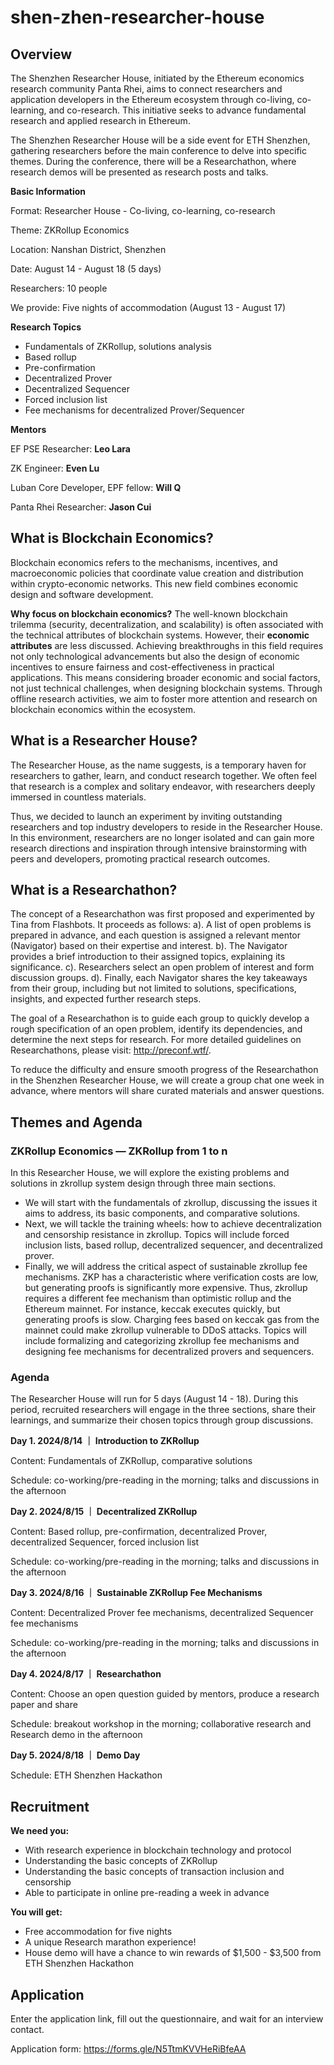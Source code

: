 # shen-zhen-researcher-house

## Overview

The Shenzhen Researcher House, initiated by the Ethereum economics research community Panta Rhei, aims to connect researchers and application developers in the Ethereum ecosystem through co-living, co-learning, and co-research. This initiative seeks to advance fundamental research and applied research in Ethereum.

The Shenzhen Researcher House will be a side event for ETH Shenzhen, gathering researchers before the main conference to delve into specific themes. During the conference, there will be a Researchathon, where research demos will be presented as research posts and talks.

**Basic Information**

Format: Researcher House - Co-living, co-learning, co-research

Theme: ZKRollup Economics

Location: Nanshan District, Shenzhen

Date: August 14 - August 18 (5 days)

Researchers: 10 people

We provide: Five nights of accommodation (August 13 - August 17)

**Research Topics**

- Fundamentals of ZKRollup, solutions analysis
- Based rollup
- Pre-confirmation
- Decentralized Prover
- Decentralized Sequencer
- Forced inclusion list
- Fee mechanisms for decentralized Prover/Sequencer

**Mentors**

EF PSE Researcher: **Leo Lara**

ZK Engineer: **Even Lu**

Luban Core Developer, EPF fellow: **Will Q**

Panta Rhei Researcher: **Jason Cui**

## What is Blockchain Economics?

Blockchain economics refers to the mechanisms, incentives, and macroeconomic policies that coordinate value creation and distribution within crypto-economic networks. This new field combines economic design and software development.

**Why focus on blockchain economics?** The well-known blockchain trilemma (security, decentralization, and scalability) is often associated with the technical attributes of blockchain systems. However, their **economic attributes** are less discussed. Achieving breakthroughs in this field requires not only technological advancements but also the design of economic incentives to ensure fairness and cost-effectiveness in practical applications. This means considering broader economic and social factors, not just technical challenges, when designing blockchain systems. Through offline research activities, we aim to foster more attention and research on blockchain economics within the ecosystem.

## What is a Researcher House?

The Researcher House, as the name suggests, is a temporary haven for researchers to gather, learn, and conduct research together. We often feel that research is a complex and solitary endeavor, with researchers deeply immersed in countless materials.

Thus, we decided to launch an experiment by inviting outstanding researchers and top industry developers to reside in the Researcher House. In this environment, researchers are no longer isolated and can gain more research directions and inspiration through intensive brainstorming with peers and developers, promoting practical research outcomes.

## What is a Researchathon?

The concept of a Researchathon was first proposed and experimented by Tina from Flashbots. It proceeds as follows: a). A list of open problems is prepared in advance, and each question is assigned a relevant mentor (Navigator) based on their expertise and interest. b). The Navigator provides a brief introduction to their assigned topics, explaining its significance. c). Researchers select an open problem of interest and form discussion groups. d). Finally, each Navigator shares the key takeaways from their group, including but not limited to solutions, specifications, insights, and expected further research steps.

The goal of a Researchathon is to guide each group to quickly develop a rough specification of an open problem, identify its dependencies, and determine the next steps for research. For more detailed guidelines on Researchathons, please visit: http://preconf.wtf/.

To reduce the difficulty and ensure smooth progress of the Researchathon in the Shenzhen Researcher House, we will create a group chat one week in advance, where mentors will share curated materials and answer questions.

## Themes and Agenda

### ZKRollup Economics — ZKRollup from 1 to n

In this Researcher House, we will explore the existing problems and solutions in zkrollup system design through three main sections.

- We will start with the fundamentals of zkrollup, discussing the issues it aims to address, its basic components, and comparative solutions.
- Next, we will tackle the training wheels: how to achieve decentralization and censorship resistance in zkrollup. Topics will include forced inclusion lists, based rollup, decentralized sequencer, and decentralized prover.
- Finally, we will address the critical aspect of sustainable zkrollup fee mechanisms. ZKP has a characteristic where verification costs are low, but generating proofs is significantly more expensive. Thus, zkrollup requires a different fee mechanism than optimistic rollup and the Ethereum mainnet. For instance, keccak executes quickly, but generating proofs is slow. Charging fees based on keccak gas from the mainnet could make zkrollup vulnerable to DDoS attacks. Topics will include formalizing and categorizing zkrollup fee mechanisms and designing fee mechanisms for decentralized provers and sequencers.

### Agenda

The Researcher House will run for 5 days (August 14 - 18). During this period, recruited researchers will engage in the three sections, share their learnings, and summarize their chosen topics through group discussions.

**Day 1. 2024/8/14 ｜ Introduction to ZKRollup**

Content: Fundamentals of ZKRollup, comparative solutions

Schedule: co-working/pre-reading in the morning; talks and discussions in the afternoon

**Day 2. 2024/8/15 ｜ Decentralized ZKRollup**

Content: Based rollup, pre-confirmation, decentralized Prover, decentralized Sequencer, forced inclusion list

Schedule: co-working/pre-reading in the morning; talks and discussions in the afternoon

**Day 3. 2024/8/16 ｜ Sustainable ZKRollup Fee Mechanisms**

Content: Decentralized Prover fee mechanisms, decentralized Sequencer fee mechanisms

Schedule: co-working/pre-reading in the morning; talks and discussions in the afternoon

**Day 4. 2024/8/17 ｜ Researchathon**

Content: Choose an open question guided by mentors, produce a research paper and share

Schedule: breakout workshop in the morning; collaborative research and Research demo in the afternoon

**Day 5. 2024/8/18 ｜ Demo Day**

Schedule: ETH Shenzhen Hackathon

## Recruitment

**We need you:**

- With research experience in blockchain technology and protocol
- Understanding the basic concepts of ZKRollup
- Understanding the basic concepts of transaction inclusion and censorship
- Able to participate in online pre-reading a week in advance

**You will get:**

- Free accommodation for five nights
- A unique Research marathon experience!
- House demo will have a chance to win rewards of $1,500 - $3,500 from ETH Shenzhen Hackathon

## Application

Enter the application link, fill out the questionnaire, and wait for an interview contact.

Application form: https://forms.gle/N5TtmKVVHeRiBfeAA
